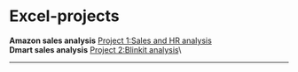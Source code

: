 # Excel-projects
**Amazon sales analysis**
[Project 1:Sales and HR analysis](https://github.com/nafiya1236/Excel-projects/blob/main/amazon%20sales%20data%20dashboards.xlsx)\
**Dmart sales analysis**
[Project 2:Blinkit analysis](https://github.com/nafiya1236/Power-BI/blob/main/blinkit%20projct.pbix)\
****
